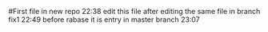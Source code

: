 #First file in new repo 22:38
edit this file after editing the same file in branch fix1 22:49
before rabase  it is entry in master branch 23:07
